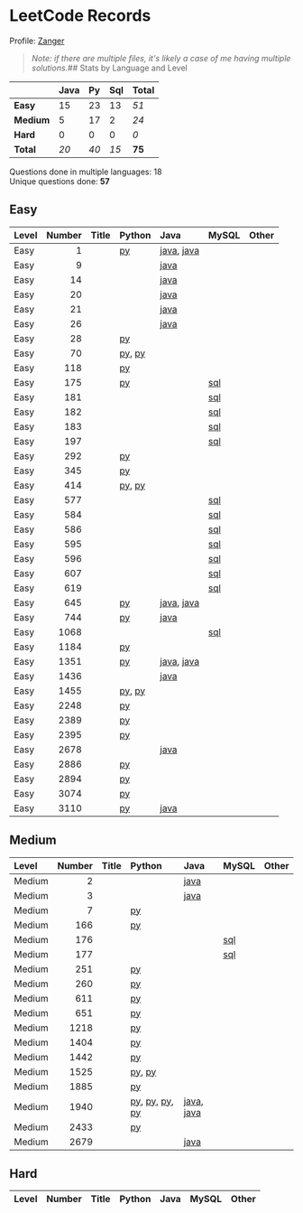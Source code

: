 # LeetCode Records

Profile: [Zanger](https://leetcode.com/u/Zanger/)

> *Note: if there are multiple files, it's likely a case of me having multiple solutions.*## Stats by Language and Level

|            | **Java**   | **Py**   | **Sql**   | **Total**   |
|:-----------|:-----------|:---------|:----------|:------------|
| **Easy**   | 15         | 23       | 13        | *51*        |
| **Medium** | 5          | 17       | 2         | *24*        |
| **Hard**   | 0          | 0        | 0         | *0*         |
| **Total**  | *20*       | *40*     | *15*      | **75**      |

Questions done in multiple languages:	18
<br>
Unique questions done:		**57**


## Easy
| Level   |   Number | Title   | Python                                                                             | Java                                                                                                      | MySQL                             | Other   |
|:--------|---------:|:--------|:-----------------------------------------------------------------------------------|:----------------------------------------------------------------------------------------------------------|:----------------------------------|:--------|
| Easy    |        1 |         | [py](<my-submissions/e1.py>)                                                       | [java](<my-submissions/e1 - brute force.java>), [java](<my-submissions/e1.java>)                          |                                   |         |
| Easy    |        9 |         |                                                                                    | [java](<my-submissions/e9.java>)                                                                          |                                   |         |
| Easy    |       14 |         |                                                                                    | [java](<my-submissions/e14.java>)                                                                         |                                   |         |
| Easy    |       20 |         |                                                                                    | [java](<my-submissions/e20.java>)                                                                         |                                   |         |
| Easy    |       21 |         |                                                                                    | [java](<my-submissions/e21.java>)                                                                         |                                   |         |
| Easy    |       26 |         |                                                                                    | [java](<my-submissions/e26.java>)                                                                         |                                   |         |
| Easy    |       28 |         | [py](<my-submissions/e28.py>)                                                      |                                                                                                           |                                   |         |
| Easy    |       70 |         | [py](<my-submissions/e70 - bottomup.py>), [py](<my-submissions/e70 - topdown.py>)  |                                                                                                           |                                   |         |
| Easy    |      118 |         | [py](<my-submissions/e118.py>)                                                     |                                                                                                           |                                   |         |
| Easy    |      175 |         | [py](<my-submissions/e175.py>)                                                     |                                                                                                           | [sql](<my-submissions/e175.sql>)  |         |
| Easy    |      181 |         |                                                                                    |                                                                                                           | [sql](<my-submissions/e181.sql>)  |         |
| Easy    |      182 |         |                                                                                    |                                                                                                           | [sql](<my-submissions/e182.sql>)  |         |
| Easy    |      183 |         |                                                                                    |                                                                                                           | [sql](<my-submissions/e183.sql>)  |         |
| Easy    |      197 |         |                                                                                    |                                                                                                           | [sql](<my-submissions/e197.sql>)  |         |
| Easy    |      292 |         | [py](<my-submissions/e292.py>)                                                     |                                                                                                           |                                   |         |
| Easy    |      345 |         | [py](<my-submissions/e345.py>)                                                     |                                                                                                           |                                   |         |
| Easy    |      414 |         | [py](<my-submissions/e414 - sorting.py>), [py](<my-submissions/e414.py>)           |                                                                                                           |                                   |         |
| Easy    |      577 |         |                                                                                    |                                                                                                           | [sql](<my-submissions/e577.sql>)  |         |
| Easy    |      584 |         |                                                                                    |                                                                                                           | [sql](<my-submissions/e584.sql>)  |         |
| Easy    |      586 |         |                                                                                    |                                                                                                           | [sql](<my-submissions/e586.sql>)  |         |
| Easy    |      595 |         |                                                                                    |                                                                                                           | [sql](<my-submissions/e595.sql>)  |         |
| Easy    |      596 |         |                                                                                    |                                                                                                           | [sql](<my-submissions/e596.sql>)  |         |
| Easy    |      607 |         |                                                                                    |                                                                                                           | [sql](<my-submissions/e607.sql>)  |         |
| Easy    |      619 |         |                                                                                    |                                                                                                           | [sql](<my-submissions/e619.sql>)  |         |
| Easy    |      645 |         | [py](<my-submissions/e645.py>)                                                     | [java](<my-submissions/e645 v1 moderate runtime.java>), [java](<my-submissions/e645 v2 even slower.java>) |                                   |         |
| Easy    |      744 |         | [py](<my-submissions/e744.py>)                                                     | [java](<my-submissions/e744.java>)                                                                        |                                   |         |
| Easy    |     1068 |         |                                                                                    |                                                                                                           | [sql](<my-submissions/e1068.sql>) |         |
| Easy    |     1184 |         | [py](<my-submissions/e1184.py>)                                                    |                                                                                                           |                                   |         |
| Easy    |     1351 |         | [py](<my-submissions/e1351.py>)                                                    | [java](<my-submissions/e1351 v1 inefficient.java>), [java](<my-submissions/e1351 v2 optimized.java>)      |                                   |         |
| Easy    |     1436 |         |                                                                                    | [java](<my-submissions/e1436.java>)                                                                       |                                   |         |
| Easy    |     1455 |         | [py](<my-submissions/e1455 v2 less efficient.py>), [py](<my-submissions/e1455.py>) |                                                                                                           |                                   |         |
| Easy    |     2248 |         | [py](<my-submissions/e2248.py>)                                                    |                                                                                                           |                                   |         |
| Easy    |     2389 |         | [py](<my-submissions/e2389.py>)                                                    |                                                                                                           |                                   |         |
| Easy    |     2395 |         | [py](<my-submissions/e2395.py>)                                                    |                                                                                                           |                                   |         |
| Easy    |     2678 |         |                                                                                    | [java](<my-submissions/e2678.java>)                                                                       |                                   |         |
| Easy    |     2886 |         | [py](<my-submissions/e2886.py>)                                                    |                                                                                                           |                                   |         |
| Easy    |     2894 |         | [py](<my-submissions/e2894.py>)                                                    |                                                                                                           |                                   |         |
| Easy    |     3074 |         | [py](<my-submissions/e3074.py>)                                                    |                                                                                                           |                                   |         |
| Easy    |     3110 |         | [py](<my-submissions/e3110.py>)                                                    | [java](<my-submissions/e3110.java>)                                                                       |                                   |         |

## Medium
| Level   |   Number | Title   | Python                                                                                                                                                                                                   | Java                                                                                       | MySQL                            | Other   |
|:--------|---------:|:--------|:---------------------------------------------------------------------------------------------------------------------------------------------------------------------------------------------------------|:-------------------------------------------------------------------------------------------|:---------------------------------|:--------|
| Medium  |        2 |         |                                                                                                                                                                                                          | [java](<my-submissions/m2.java>)                                                           |                                  |         |
| Medium  |        3 |         |                                                                                                                                                                                                          | [java](<my-submissions/m3.java>)                                                           |                                  |         |
| Medium  |        7 |         | [py](<my-submissions/m7.py>)                                                                                                                                                                             |                                                                                            |                                  |         |
| Medium  |      166 |         | [py](<my-submissions/m166.py>)                                                                                                                                                                           |                                                                                            |                                  |         |
| Medium  |      176 |         |                                                                                                                                                                                                          |                                                                                            | [sql](<my-submissions/m176.sql>) |         |
| Medium  |      177 |         |                                                                                                                                                                                                          |                                                                                            | [sql](<my-submissions/m177.sql>) |         |
| Medium  |      251 |         | [py](<my-submissions/m251.py>)                                                                                                                                                                           |                                                                                            |                                  |         |
| Medium  |      260 |         | [py](<my-submissions/m260.py>)                                                                                                                                                                           |                                                                                            |                                  |         |
| Medium  |      611 |         | [py](<my-submissions/m611.py>)                                                                                                                                                                           |                                                                                            |                                  |         |
| Medium  |      651 |         | [py](<my-submissions/m651.py>)                                                                                                                                                                           |                                                                                            |                                  |         |
| Medium  |     1218 |         | [py](<my-submissions/m1218.py>)                                                                                                                                                                          |                                                                                            |                                  |         |
| Medium  |     1404 |         | [py](<my-submissions/m1404.py>)                                                                                                                                                                          |                                                                                            |                                  |         |
| Medium  |     1442 |         | [py](<my-submissions/m1442.py>)                                                                                                                                                                          |                                                                                            |                                  |         |
| Medium  |     1525 |         | [py](<my-submissions/m1525 v1.py>), [py](<my-submissions/m1525 v2.py>)                                                                                                                                   |                                                                                            |                                  |         |
| Medium  |     1885 |         | [py](<my-submissions/m1885.py>)                                                                                                                                                                          |                                                                                            |                                  |         |
| Medium  |     1940 |         | [py](<my-submissions/m1940 Iterative Removed TryExcept.py>), [py](<my-submissions/m1940 Iterative TryExcept.py>), [py](<my-submissions/m1940 counter.py>), [py](<my-submissions/m1940 subset method.py>) | [java](<my-submissions/m1940 Iterative.java>), [java](<my-submissions/m1940 counter.java>) |                                  |         |
| Medium  |     2433 |         | [py](<my-submissions/m2433.py>)                                                                                                                                                                          |                                                                                            |                                  |         |
| Medium  |     2679 |         |                                                                                                                                                                                                          | [java](<my-submissions/m2679.java>)                                                        |                                  |         |

## Hard
| Level   | Number   | Title   | Python   | Java   | MySQL   | Other   |
|---------|----------|---------|----------|--------|---------|---------|